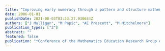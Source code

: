 ```yaml
---
title: "Improving early numeracy through a pattern and structure mathematics awareness program (PASMAP)"
date: 2006-01-01
publishDate: 2021-08-03T03:53:27.930684Z
authors: ["J Mulligan", "M Papic", "AE Prescott", "M Mitchelmore"]
publication_types: ["2"]
abstract: ""
featured: false
publication: "*Conference of the Mathematics Education Research Group of Australasia*"
---
```


